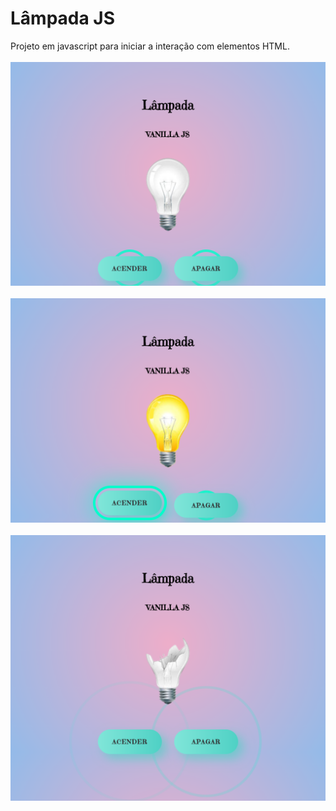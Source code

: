# Lâmpada JS
Projeto em javascript para iniciar a interação com elementos HTML.
<br>
<br>
![preview](img/preview1.png)
<br>
<br>
![preview](img/preview2.png)
<br>
<br>
![preview](img/preview3.png)
